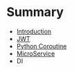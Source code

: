 # Summary

* [Introduction](README.md)
* [JWT](chapter1.md)
* [Python Coroutine](python-coroutine.md)
* [MicroService](microservice.md)
* DI

